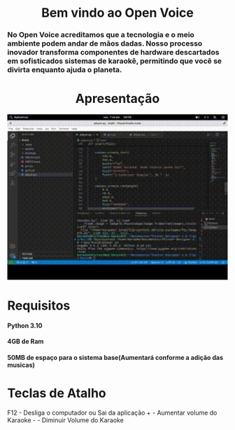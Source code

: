 <h1 align="center">
  Bem vindo ao Open Voice
</h1>

<h3>No Open Voice acreditamos que a tecnologia e o meio ambiente podem andar de mãos dadas. Nosso processo inovador transforma componentes de hardware descartados em sofisticados sistemas de karaokê, permitindo que você se divirta enquanto ajuda o planeta.</h3>

<h1 align="center">
  Apresentação
</h1>

<p align="center">
  <img width="800px" src="testeplayermoldura.gif">
</p>


<h1>Requisitos</h1>
<h4>Python 3.10</h4> 
<h4>4GB de Ram</h4>
<h4>50MB de espaço para o sistema base(Aumentará conforme a adição das musicas)</h4>

<h1>Teclas de Atalho</h1>
F12 - Desliga o computador ou Sai da aplicação
+ - Aumentar volume do Karaoke
- - Diminuir Volume do Karaoke
